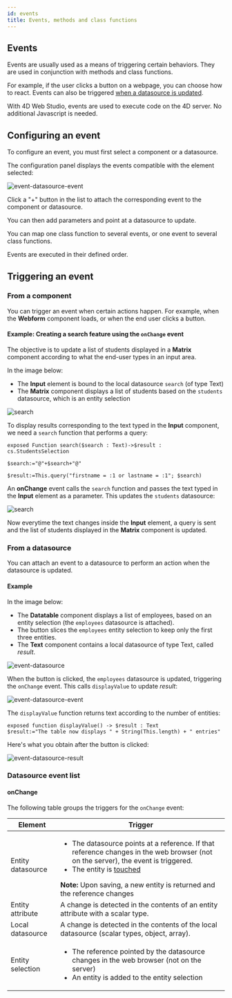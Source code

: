 ```yaml
---
id: events
title: Events, methods and class functions
---
```


## Events

Events are usually used as a means of triggering certain behaviors. They are used in conjunction with methods and class functions. 

For example, if the user clicks a button on a webpage, you can choose how to react.
Events can also be triggered [when a datasource is updated](#from-a-datasource). 

With 4D Web Studio, events are used to execute code on the 4D server. No additional Javascript is needed.

## Configuring an event

To configure an event, you must first select a component or a datasource.

The configuration panel displays the events compatible with the element selected:

![event-datasource-event](img/event-datasource-event.png)

Click a "+" button in the list to attach the corresponding event to the component or datasource.

You can then add parameters and point at a datasource to update.

You can map one class function to several events, or one event to several class functions.

Events are executed in their defined order.

## Triggering an event

### From a component

You can trigger an event when certain actions happen. For example, when the **Webform** component loads, or when the end user clicks a button. 

#### Example: Creating a search feature using the `onChange` event

The objective is to update a list of students displayed in a **Matrix** component according to what the end-user types in an input area.

In the image below: 
* The **Input** element is bound to the local datasource `search` (of type Text)
* The **Matrix** component displays a list of students based on the `students` datasource, which is an entity selection

![search](img/search-component.png)

To display results corresponding to the text typed in the **Input** component, we need a `search` function that performs a query:

```4d
exposed Function search($search : Text)->$result : cs.StudentsSelection
	
$search:="@"+$search+"@"
	
$result:=This.query("firstname = :1 or lastname = :1"; $search)   
```

An **onChange** event calls the `search` function and passes the text typed in the **Input** element as a parameter. This updates the `students` datasource:

![search](img/search-event.png)

Now everytime the text changes inside the **Input** element, a query is sent and the list of students displayed in the **Matrix** component is updated.

###  From a datasource

You can attach an event to a datasource to perform an action when the datasource is updated.

#### Example 

In the image below: 

* The **Datatable** component displays a list of employees, based on an entity selection (the `employees` datasource is attached).
* The button slices the `employees` entity selection to keep only the first three entities.
* The **Text** component contains a local datasource of type Text, called *result*.

![event-datasource](img/event-datasource.png)

When the button is clicked, the `employees` datasource is updated, triggering the `onChange` event. This calls `displayValue` to update *result*:

![event-datasource-event](img/event-datasource-event.png)

The `displayValue` function returns text according to the number of entities: 

```4d 
exposed function displayValue() -> $result : Text
$result:="The table now displays " + String(This.length) + " entries"
```

Here's what you obtain after the button is clicked:

![event-datasource-result](img/event-datasource-result.png)

### Datasource event list

#### onChange

The following table groups the triggers for the `onChange` event: 

|Element|Trigger|
|---|---|
|Entity datasource|<ul><li>The datasource points at a reference. If that reference changes in the web browser (not on the server), the event is triggered.</li><li>The entity is [touched](https://developer.4d.com/docs/en/API/EntityClass.html#touched-)</li></ul> **Note:** Upon saving, a new entity is returned and the reference changes|
|Entity attribute|A change is detected in the contents of an entity attribute with a scalar type.
|Local datasource|A change is detected in the contents of the local datasource (scalar types, object, array).
|Entity selection|<ul><li>The reference pointed by the datasource changes in the web browser (not on the server)</li><li>An entity is added to the entity selection</li></ul>


